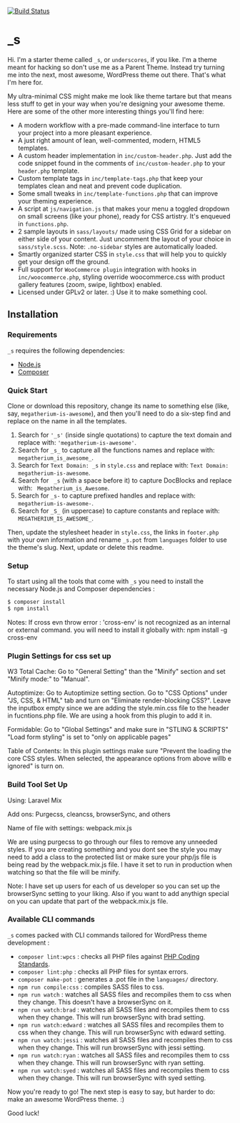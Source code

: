 [![Build Status](https://travis-ci.org/Automattic/_s.svg?branch=master)](https://travis-ci.org/Automattic/_s)

_s
===

Hi. I'm a starter theme called `_s`, or `underscores`, if you like. I'm a theme meant for hacking so don't use me as a Parent Theme. Instead try turning me into the next, most awesome, WordPress theme out there. That's what I'm here for.

My ultra-minimal CSS might make me look like theme tartare but that means less stuff to get in your way when you're designing your awesome theme. Here are some of the other more interesting things you'll find here:

* A modern workflow with a pre-made command-line interface to turn your project into a more pleasant experience.
* A just right amount of lean, well-commented, modern, HTML5 templates.
* A custom header implementation in `inc/custom-header.php`. Just add the code snippet found in the comments of `inc/custom-header.php` to your `header.php` template.
* Custom template tags in `inc/template-tags.php` that keep your templates clean and neat and prevent code duplication.
* Some small tweaks in `inc/template-functions.php` that can improve your theming experience.
* A script at `js/navigation.js` that makes your menu a toggled dropdown on small screens (like your phone), ready for CSS artistry. It's enqueued in `functions.php`.
* 2 sample layouts in `sass/layouts/` made using CSS Grid for a sidebar on either side of your content. Just uncomment the layout of your choice in `sass/style.scss`.
Note: `.no-sidebar` styles are automatically loaded.
* Smartly organized starter CSS in `style.css` that will help you to quickly get your design off the ground.
* Full support for `WooCommerce plugin` integration with hooks in `inc/woocommerce.php`, styling override woocommerce.css with product gallery features (zoom, swipe, lightbox) enabled.
* Licensed under GPLv2 or later. :) Use it to make something cool.

Installation
---------------

### Requirements

`_s` requires the following dependencies:

- [Node.js](https://nodejs.org/)
- [Composer](https://getcomposer.org/)

### Quick Start

Clone or download this repository, change its name to something else (like, say, `megatherium-is-awesome`), and then you'll need to do a six-step find and replace on the name in all the templates.

1. Search for `'_s'` (inside single quotations) to capture the text domain and replace with: `'megatherium-is-awesome'`.
2. Search for `_s_` to capture all the functions names and replace with: `megatherium_is_awesome_`.
3. Search for `Text Domain: _s` in `style.css` and replace with: `Text Domain: megatherium-is-awesome`.
4. Search for <code>&nbsp;_s</code> (with a space before it) to capture DocBlocks and replace with: <code>&nbsp;Megatherium_is_Awesome</code>.
5. Search for `_s-` to capture prefixed handles and replace with: `megatherium-is-awesome-`.
6. Search for `_S_` (in uppercase) to capture constants and replace with: `MEGATHERIUM_IS_AWESOME_`.

Then, update the stylesheet header in `style.css`, the links in `footer.php` with your own information and rename `_s.pot` from `languages` folder to use the theme's slug. Next, update or delete this readme.

### Setup

To start using all the tools that come with `_s`  you need to install the necessary Node.js and Composer dependencies :

```sh
$ composer install
$ npm install
```
Notes:
If cross evn throw error : 'cross-env' is not recognized as an internal or external command.  you will need to install it globally with: npm install -g cross-env 

### Plugin Settings for css set up

W3 Total Cache: Go to "General Setting" than the "Minify" section and set "Minify mode:" to "Manual".

Autoptimize: Go to Autoptimize setting section.  Go to "CSS Options" under "JS, CSS, & HTML" tab and turn on "Eliminate render-blocking CSS?".  Leave the inputbox empty since we are adding the style.min.css file to the header in fucntions.php file. We are using a hook from this plugin to add it in.

Formidable: Go to "Global Settings" and make sure in "STLING & SCRIPTS" "Load form styling" is set to "only on applicable pages"

Table of Contents: In this plugin settings make sure "Prevent the loading the core CSS styles. When selected, the appearance options from above willb e ignored" is turn on.


### Build Tool Set Up

Using: Laravel Mix

Add ons: Purgecss, cleancss, browserSync, and others

Name of file with settings: webpack.mix.js

We are using purgecss to go through our files to remove any unneeded styles. If you are creating something and you dont see the style you may need to add a class to the protected list or make sure your php/js file is being read by the webpack.mix.js file.  I have it set to run in production when watching so that the file will be minify.

Note: I have set up users for each of us developer so you can set up the browserSync setting to your liking.  Also if you want to add anythign special on you can update that part of the webpack.mix.js file.

### Available CLI commands

`_s` comes packed with CLI commands tailored for WordPress theme development :

- `composer lint:wpcs` : checks all PHP files against [PHP Coding Standards](https://developer.wordpress.org/coding-standards/wordpress-coding-standards/php/).
- `composer lint:php` : checks all PHP files for syntax errors.
- `composer make-pot` : generates a .pot file in the `languages/` directory.
- `npm run compile:css` : compiles SASS files to css.
- `npm run watch` : watches all SASS files and recompiles them to css when they change. This doesn't have a browserSync on it. 
- `npm run watch:brad` : watches all SASS files and recompiles them to css when they change. This will run browserSync with brad setting.
- `npm run watch:edward` : watches all SASS files and recompiles them to css when they change. This will run browserSync with edward setting.
- `npm run watch:jessi` : watches all SASS files and recompiles them to css when they change. This will run browserSync with jessi setting.
- `npm run watch:ryan` : watches all SASS files and recompiles them to css when they change. This will run browserSync with ryan setting.
- `npm run watch:syed` : watches all SASS files and recompiles them to css when they change. This will run browserSync with syed setting.


Now you're ready to go! The next step is easy to say, but harder to do: make an awesome WordPress theme. :)

Good luck!
